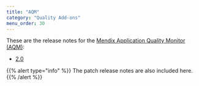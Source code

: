 ```yaml
---
title: "AQM"
category: "Quality Add-ons"
menu_order: 30
---
```


These are the release notes for the [Mendix Application Quality Monitor (AQM)](/addons/aqm-addon/):

* [2.0](aqm-2.0)

{{% alert type="info" %}}
The patch release notes are also included here.
{{% /alert %}}
